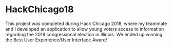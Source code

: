 # HackChicago18
This project was completed during Hack Chicago 2018, where my teammate and I developed an application to allow young voters access to information regarding the 2018 congressional election in Illinois. We ended up winning the Best User Experience/User Interface Award!

